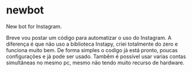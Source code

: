 # newbot
New bot for Instagram.

Breve vou postar um código para automatizar o uso do Instagram. A diferença é que não uso a biblioteca Instapy, criei totalmente do zero e funciona muito bem. De forma simples o codigo já está pronto, poucas configurações e já pode ser usado. Tambêm é possível usar varias contas simultâneas no mesmo pc, mesmo não tendo muito recurso de hardware. 
